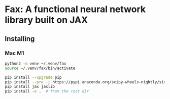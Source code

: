 # Fax: A functional neural network library built on JAX

## Installing

### Mac M1

```sh
python3 -m venv ~/.venv/fax
source ~/.venv/fax/bin/activate
```

```sh
pip install --upgrade pip
pip install --pre -i https://pypi.anaconda.org/scipy-wheels-nightly/simple scipy
pip install jax jaxlib
pip install -e .  # from the root dir
```
